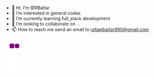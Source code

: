 - 👋 Hi, I’m @RBaltar
- 👀 I’m interested in general codes
- 🌱 I’m currently learning full_stack development
- 💞️ I’m looking to collaborate on ...
- 📫 How to reach me send an email to rafaelbaltar890@gmail.com

![snake gif](https://github.com/Natanalpe/Natanalpe/blob/output/github-contribution-grid-snake.gif)

<!---
RBaltar/RBaltar is a ✨ special ✨ repository because its `README.md` (this file) appears on your GitHub profile.
You can click the Preview link to take a look at your changes.
--->

